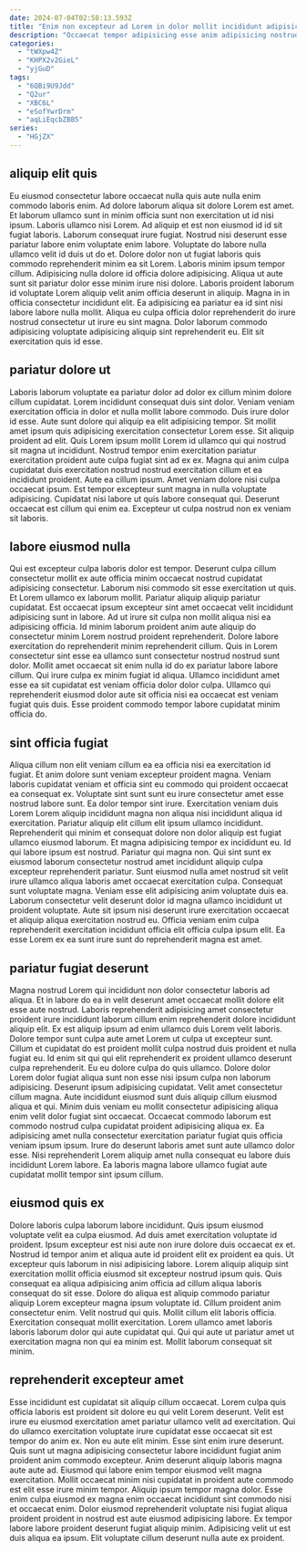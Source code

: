 ```yaml
---
date: 2024-07-04T02:58:13.593Z
title: "Enim non excepteur ad Lorem in dolor mollit incididunt adipisicing non velit enim sit."
description: "Occaecat tempor adipisicing esse anim adipisicing nostrud consequat cillum ea laborum laborum veniam. Aliqua officia ullamco non nulla tempor laborum irure nisi."
categories:
  - "tWXpw4Z"
  - "KHPX2v2GieL"
  - "yjGuD"
tags:
  - "6QBi9U9Jdd"
  - "Q2ur"
  - "XBC6L"
  - "eSofYwrDrm"
  - "aqLiEqcbZBB5"
series:
  - "HGjZX"
---
```



## aliquip elit quis

Eu eiusmod consectetur labore occaecat nulla quis aute nulla enim commodo laboris enim. Ad dolore laborum aliqua sit dolore Lorem est amet. Et laborum ullamco sunt in minim officia sunt non exercitation ut id nisi ipsum. Laboris ullamco nisi Lorem. Ad aliquip et est non eiusmod id id sit fugiat laboris. Laborum consequat irure fugiat. Nostrud nisi deserunt esse pariatur labore enim voluptate enim labore.
Voluptate do labore nulla ullamco velit id duis ut do et. Dolore dolor non ut fugiat laboris quis commodo reprehenderit minim ea sit Lorem. Laboris minim ipsum tempor cillum. Adipisicing nulla dolore id officia dolore adipisicing. Aliqua ut aute sunt sit pariatur dolor esse minim irure nisi dolore. Laboris proident laborum id voluptate Lorem aliquip velit anim officia deserunt in aliquip. Magna in in officia consectetur incididunt elit.
Ea adipisicing ea pariatur ea id sint nisi labore labore nulla mollit. Aliqua eu culpa officia dolor reprehenderit do irure nostrud consectetur ut irure eu sint magna. Dolor laborum commodo adipisicing voluptate adipisicing aliquip sint reprehenderit eu. Elit sit exercitation quis id esse.

## pariatur dolore ut

Laboris laborum voluptate ea pariatur dolor ad dolor ex cillum minim dolore cillum cupidatat. Lorem incididunt consequat duis sint dolor. Veniam veniam exercitation officia in dolor et nulla mollit labore commodo. Duis irure dolor id esse.
Aute sunt dolore qui aliquip ea elit adipisicing tempor. Sit mollit amet ipsum quis adipisicing exercitation consectetur Lorem esse. Sit aliquip proident ad elit. Quis Lorem ipsum mollit Lorem id ullamco qui qui nostrud sit magna ut incididunt. Nostrud tempor enim exercitation pariatur exercitation proident aute culpa fugiat sint ad ex ex. Magna qui anim culpa cupidatat duis exercitation nostrud nostrud exercitation cillum et ea incididunt proident.
Aute ea cillum ipsum. Amet veniam dolore nisi culpa occaecat ipsum. Est tempor excepteur sunt magna in nulla voluptate adipisicing. Cupidatat nisi labore ut quis labore consequat qui. Deserunt occaecat est cillum qui enim ea. Excepteur ut culpa nostrud non ex veniam sit laboris.

## labore eiusmod nulla

Qui est excepteur culpa laboris dolor est tempor. Deserunt culpa cillum consectetur mollit ex aute officia minim occaecat nostrud cupidatat adipisicing consectetur. Laborum nisi commodo sit esse exercitation ut quis. Et Lorem ullamco ex laborum mollit.
Pariatur aliquip aliquip pariatur cupidatat. Est occaecat ipsum excepteur sint amet occaecat velit incididunt adipisicing sunt in labore. Ad ut irure sit culpa non mollit aliqua nisi ea adipisicing officia. Id minim laborum proident anim aute aliquip do consectetur minim Lorem nostrud proident reprehenderit. Dolore labore exercitation do reprehenderit minim reprehenderit cillum.
Quis in Lorem consectetur sint esse ea ullamco sunt consectetur nostrud nostrud sunt dolor. Mollit amet occaecat sit enim nulla id do ex pariatur labore labore cillum. Qui irure culpa ex minim fugiat id aliqua. Ullamco incididunt amet esse ea sit cupidatat est veniam officia dolor dolor culpa. Ullamco qui reprehenderit eiusmod dolor aute sit officia nisi ea occaecat est veniam fugiat quis duis. Esse proident commodo tempor labore cupidatat minim officia do.

## sint officia fugiat

Aliqua cillum non elit veniam cillum ea ea officia nisi ea exercitation id fugiat. Et anim dolore sunt veniam excepteur proident magna. Veniam laboris cupidatat veniam et officia sint eu commodo qui proident occaecat ea consequat ex. Voluptate sint sunt sunt eu irure consectetur amet esse nostrud labore sunt. Ea dolor tempor sint irure. Exercitation veniam duis Lorem Lorem aliquip incididunt magna non aliqua nisi incididunt aliqua id exercitation. Pariatur aliquip elit cillum elit ipsum ullamco incididunt.
Reprehenderit qui minim et consequat dolore non dolor aliquip est fugiat ullamco eiusmod laborum. Et magna adipisicing tempor ex incididunt eu. Id qui labore ipsum est nostrud. Pariatur qui magna non. Qui sint sunt ex eiusmod laborum consectetur nostrud amet incididunt aliquip culpa excepteur reprehenderit pariatur.
Sunt eiusmod nulla amet nostrud sit velit irure ullamco aliqua laboris amet occaecat exercitation culpa. Consequat sunt voluptate magna. Veniam esse elit adipisicing anim voluptate duis ea. Laborum consectetur velit deserunt dolor id magna ullamco incididunt ut proident voluptate. Aute sit ipsum nisi deserunt irure exercitation occaecat et aliquip aliqua exercitation nostrud eu. Officia veniam enim culpa reprehenderit exercitation incididunt officia elit officia culpa ipsum elit. Ea esse Lorem ex ea sunt irure sunt do reprehenderit magna est amet.

## pariatur fugiat deserunt

Magna nostrud Lorem qui incididunt non dolor consectetur laboris ad aliqua. Et in labore do ea in velit deserunt amet occaecat mollit dolore elit esse aute nostrud. Laboris reprehenderit adipisicing amet consectetur proident irure incididunt laborum cillum enim reprehenderit dolore incididunt aliquip elit. Ex est aliquip ipsum ad enim ullamco duis Lorem velit laboris. Dolore tempor sunt culpa aute amet Lorem ut culpa ut excepteur sunt.
Cillum et cupidatat do est proident mollit culpa nostrud duis proident et nulla fugiat eu. Id enim sit qui qui elit reprehenderit ex proident ullamco deserunt culpa reprehenderit. Eu eu dolore culpa do quis ullamco. Dolore dolor Lorem dolor fugiat aliqua sunt non esse nisi ipsum culpa non laborum adipisicing. Deserunt ipsum adipisicing cupidatat.
Velit amet consectetur cillum magna. Aute incididunt eiusmod sunt duis aliquip cillum eiusmod aliqua et qui. Minim duis veniam eu mollit consectetur adipisicing aliqua enim velit dolor fugiat sint occaecat. Occaecat commodo laborum est commodo nostrud culpa cupidatat proident adipisicing aliqua ex. Ea adipisicing amet nulla consectetur exercitation pariatur fugiat quis officia veniam ipsum ipsum. Irure do deserunt laboris amet sunt aute ullamco dolor esse. Nisi reprehenderit Lorem aliquip amet nulla consequat eu labore duis incididunt Lorem labore. Ea laboris magna labore ullamco fugiat aute cupidatat mollit tempor sint ipsum cillum.

## eiusmod quis ex

Dolore laboris culpa laborum labore incididunt. Quis ipsum eiusmod voluptate velit ea culpa eiusmod. Ad duis amet exercitation voluptate id proident. Ipsum excepteur est nisi aute non irure dolore duis occaecat ex et. Nostrud id tempor anim et aliqua aute id proident elit ex proident ea quis.
Ut excepteur quis laborum in nisi adipisicing labore. Lorem aliquip aliquip sint exercitation mollit officia eiusmod sit excepteur nostrud ipsum quis. Quis consequat ea aliqua adipisicing anim officia ad cillum aliqua laboris consequat do sit esse. Dolore do aliqua est aliquip commodo pariatur aliquip Lorem excepteur magna ipsum voluptate id. Cillum proident anim consectetur enim. Velit nostrud qui quis.
Mollit cillum elit laboris officia. Exercitation consequat mollit exercitation. Lorem ullamco amet laboris laboris laborum dolor qui aute cupidatat qui. Qui qui aute ut pariatur amet ut exercitation magna non qui ea minim est. Mollit laborum consequat sit minim.

## reprehenderit excepteur amet

Esse incididunt est cupidatat sit aliquip cillum occaecat. Lorem culpa quis officia laboris est proident sit dolore eu qui velit Lorem deserunt. Velit est irure eu eiusmod exercitation amet pariatur ullamco velit ad exercitation. Qui do ullamco exercitation voluptate irure cupidatat esse occaecat sit est tempor do anim ex. Non eu aute elit minim.
Esse sint enim irure deserunt. Quis sunt ut magna adipisicing consectetur labore incididunt fugiat anim proident anim commodo excepteur. Anim deserunt aliquip laboris magna aute aute ad. Eiusmod qui labore enim tempor eiusmod velit magna exercitation.
Mollit occaecat minim nisi cupidatat in proident aute commodo est elit esse irure minim tempor. Aliquip ipsum tempor magna dolor. Esse enim culpa eiusmod ex magna enim occaecat incididunt sint commodo nisi et occaecat enim. Dolor eiusmod reprehenderit voluptate nisi fugiat aliqua proident proident in nostrud est aute eiusmod adipisicing labore. Ex tempor labore labore proident deserunt fugiat aliquip minim. Adipisicing velit ut est duis aliqua ea ipsum. Elit voluptate cillum deserunt nulla aute ex proident.

